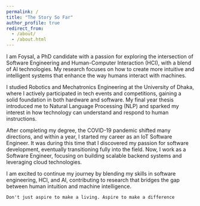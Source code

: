 ```yaml
---
permalink: /
title: "The Story So Far"
author_profile: true
redirect_from: 
  - /about/
  - /about.html
---
```


I am Foysal, a PhD candidate with a passion for exploring the intersection of Software Engineering and Human-Computer Interaction (HCI), with a blend of AI technologies. My research focuses on how to create more intuitive and intelligent systems that enhance the way humans interact with machines.

I studied Robotics and Mechatronics Engineering at the University of Dhaka, where I actively participated in tech events and competitions, gaining a solid foundation in both hardware and software. My final year thesis introduced me to Natural Language Processing (NLP) and sparked my interest in how technology can understand and respond to human instructions.

After completing my degree, the COVID-19 pandemic shifted many directions, and within a year, I started my career as an IoT Software Engineer. It was during this time that I discovered my passion for software development, eventually transitioning fully into the field. Now, I work as a Software Engineer, focusing on building scalable backend systems and leveraging cloud technologies.

I am excited to continue my journey by blending my skills in software engineering, HCI, and AI, contributing to research that bridges the gap between human intuition and machine intelligence.

```Don't just aspire to make a living. Aspire to make a difference```